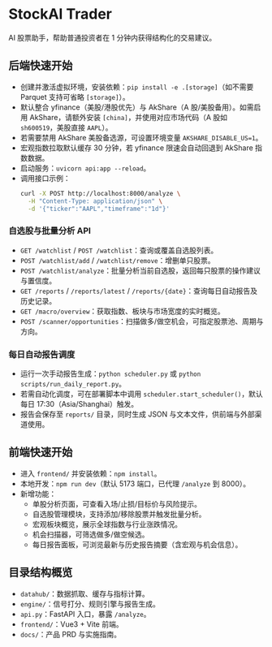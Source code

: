 # StockAI Trader

AI 股票助手，帮助普通投资者在 1 分钟内获得结构化的交易建议。

## 后端快速开始
- 创建并激活虚拟环境，安装依赖：`pip install -e .[storage]`（如不需要 Parquet 支持可省略 `[storage]`）。
- 默认整合 yfinance（美股/港股优先）与 AkShare（A 股/美股备用）。如需启用 AkShare，请额外安装 `[china]`，并使用对应市场代码（A 股如 `sh600519`，美股直接 `AAPL`）。
- 若需要禁用 AkShare 美股备选源，可设置环境变量 `AKSHARE_DISABLE_US=1`。
- 宏观指数拉取默认缓存 30 分钟，若 yfinance 限速会自动回退到 AkShare 指数数据。
- 启动服务：`uvicorn api:app --reload`。
- 调用接口示例：
  ```bash
  curl -X POST http://localhost:8000/analyze \
    -H "Content-Type: application/json" \
    -d '{"ticker":"AAPL","timeframe":"1d"}'
  ```

### 自选股与批量分析 API
- `GET /watchlist` / `POST /watchlist`：查询或覆盖自选股列表。
- `POST /watchlist/add` / `/watchlist/remove`：增删单只股票。
- `POST /watchlist/analyze`：批量分析当前自选股，返回每只股票的操作建议与置信度。
- `GET /reports` / `/reports/latest` / `/reports/{date}`：查询每日自动报告及历史记录。
- `GET /macro/overview`：获取指数、板块与市场宽度的实时概览。
- `POST /scanner/opportunities`：扫描做多/做空机会，可指定股票池、周期与方向。

### 每日自动报告调度
- 运行一次手动报告生成：`python scheduler.py` 或 `python scripts/run_daily_report.py`。
- 若需自动化调度，可在部署脚本中调用 `scheduler.start_scheduler()`，默认每日 17:30（Asia/Shanghai）触发。
- 报告会保存至 `reports/` 目录，同时生成 JSON 与文本文件，供前端与外部渠道使用。

## 前端快速开始
- 进入 `frontend/` 并安装依赖：`npm install`。
- 本地开发：`npm run dev`（默认 5173 端口，已代理 `/analyze` 到 8000）。
- 新增功能：
  - 单股分析页面，可查看入场/止损/目标价与风险提示。
  - 自选股管理模块，支持添加/移除股票并触发批量分析。
  - 宏观板块概览，展示全球指数与行业涨跌情况。
  - 机会扫描器，可筛选做多/做空候选。
  - 每日报告面板，可浏览最新与历史报告摘要（含宏观与机会信息）。

## 目录结构概览
- `datahub/`：数据抓取、缓存与指标计算。
- `engine/`：信号打分、规则引擎与报告生成。
- `api.py`：FastAPI 入口，暴露 `/analyze`。
- `frontend/`：Vue3 + Vite 前端。
- `docs/`：产品 PRD 与实施指南。
